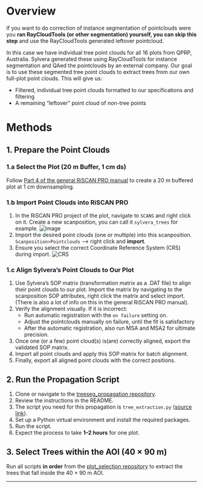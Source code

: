 # Overview

If you want to do correction of instance segmentation of pointclouds were you **ran RayCloudTools (or other segmentation) yourself, you can skip this step** and use the RayCloudTools generated leftover pointcloud.

In this case we have individual tree point clouds for all 16 plots from QPRP, Australia. Sylvera generated these using RayCloudTools for instance segmentation and QAed the pointclouds by an external company. Our goal is to use these segmented tree point clouds to extract trees from our own full-plot point clouds. This will give us:

- Filtered, individual tree point clouds formatted to our specifications and filtering
- A remaining “leftover” point cloud of non-tree points

# Methods

## 1. Prepare the Point Clouds

### 1.a Select the Plot (20 m Buffer, 1 cm ds)
Follow [Part 4 of the general RiSCAN PRO manual](https://github.com/qforestlab/riscan-general/blob/main/4_select_plot_point_cloud.md) to create a 20 m buffered plot at 1 cm downsampling.

### 1.b Import Point Clouds into RiSCAN PRO
1. In the RiSCAN PRO project of the plot, navigate to `SCANS` and right click on it. Create a new scanposition, you can call it `sylvera_trees` for example.
![image](https://github.com/user-attachments/assets/7335a523-32a0-407e-b389-c74169a4dd4d)
2. Import the desired point clouds (one or multiple) into this scanposition. `Scanposition>Pointclouds` --> right click and **import**.
3. Ensure you select the correct Coordinate Reference System (CRS) during import.
 ![CRS](https://github.com/user-attachments/assets/73a96c07-4030-4fd1-ba09-77db1902fb43)


### 1.c Align Sylvera’s Point Clouds to Our Plot
1. Use Sylvera’s SOP matrix (transformation matrix as a .DAT file) to align their point clouds to our plot. Import the matrix by navigating to the scanposition SOP attributes, right click the matrix and select import. (There is also a lot of info on this in the general RiSCAN PRO manual).
2. Verify the alignment visually. If it is incorrect:  
   - Run automatic registration with the `on failure` setting on.
   - Adjust the pointclouds manually on failure, until the fit is satisfactory
   - After the automatic registration, also run MSA and MSA2 for ultimate precision.
3. Once one (or a few) point cloud(s) is(are) correctly aligned, export the validated SOP matrix.
4. Import all point clouds and apply this SOP matrix for batch alignment.  
5. Finally, export all aligned point clouds with the correct positions.

## 2. Run the Propagation Script

1. Clone or navigate to the [treeseg_propagation repository](https://github.com/qforestlab/treeseg_propagation).  
2. Review the instructions in the README.  
3. The script you need for this propagation is `tree_extraction.py` ([source link](https://github.com/qforestlab/treeseg_propagation/blob/master/tree_extraction.py)).  
4. Set up a Python virtual environment and install the required packages.
5. Run the script.
6. Expect the process to take **1–2 hours** for one plot.


## 3. Select Trees within the AOI (40 × 90 m)

Run all scripts **in order** from the [plot_selection repository](https://github.com/qforestlab/plot_selection) to extract the trees that fall inside the 40 × 90 m AOI.

---
